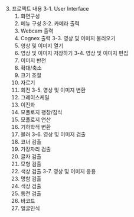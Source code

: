 3. 프로젝트 내용
3-1. User Interface 
     1) 화면구성 
     2) 메뉴 구성 
3-2. 카메라 출력
     1) Webcam 출력 
     2) Cognex 출력 
3-3. 영상 및 이미지 불러오기
     1) 영상 및 이미지 열기
     2) 영상 및 이미지 저장하기
3-4. 영상 및 이미지 편집
     1) 이미지 반전
     2) 확대/축소 
     3) 크기 조절 
     4) 자르기 
     5) 회전
3-5. 영상 및 이미지 변환 
     1) 그레이스케일 
     2) 이진화
     3) 모폴로지 팽창/침식 
     4) 모폴로지 연산 
     5) 기하학적 변환 
     6) 블러
3-6. 영상 및 이미지 검출 
     1) 코너 검출
     2) 가장자리 검출
     3) 글자 검출
     4) 모형 검출
     5) 색상 검출 
3-7. 영상 및 이미지 응용 
     1) 명함 검출 
     2) 색상 검출 
     3) 동전 검출
     4) 바코드 
     5) 얼굴인식 
